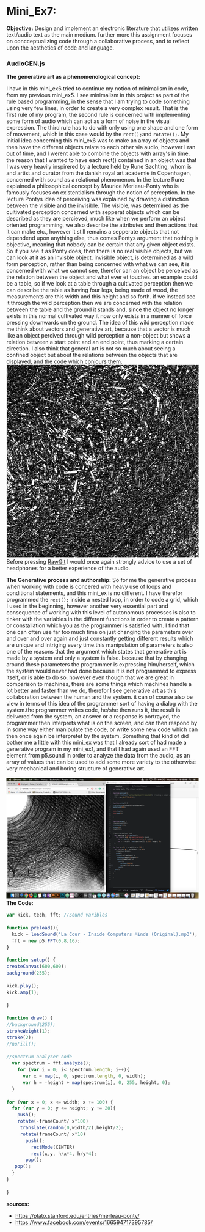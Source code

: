 # Mini_Ex7:
**Objective:**
Design and implement an electronic literature that utilizes written text/audio text as the main medium.
further more this assignment focuses on concceptualizing code through a collaborative process, and to reflect upon the aesthetics of code and language.

### AudioGEN.js
**The generative art as a phenomenological concept:**

I have in this mini_ex6 tried to continue my notion of minimalism in code, from my previous mini_ex5. I see minimalism in this project as part of the rule based programming, in the sense that I am trying to code something using very few lines, in order to create a very complex result. That is the first rule of my program, the second rule is concerned with implementing some form of audio which can act as a form of noise in the visual expression. The third rule has to do with only using one shape and one form of movement, which in this case would by the ```rect();```and ```rotate();```. My initial idea concerning this mini_ex6 was to make an array of objects and then have the  different objects relate to each other via audio, however I ran out of time, and I werent able to combine the objects with array's in time. the reason that I wanted to have each rect() contained in an object was that I was very heavily inspirered by a lecture held by Rune Søchting, whom is and artist and curator from the danish royal art academie in Copenhagen, concerned with sound as a relational phenomenon. In the lecture Rune explained a philosophical concept by Maurice Merleau-Ponty who is famously focuses on existentialism through the notion of perception. In the lecture Pontys idea of perceiving was explained by drawing a distinction between the visible and the invisible. The visible, was determined as the cultivated perception concerned with sepperat objects which can be described as they are percieved, much like when we perform an object oriented programming, we also describe the attributes and then actions that it can make etc., however it still remains a sepperate objects that not dependend upon anything else, thus comes Pontys argument that nothing is objective, meaning that nobody can be certain that any given object exists. So if you see it as Ponty does, then there is no real visible objects, but we can look at it as an invisble object. invisible object, is determined as a wild form perception, rather than being concerned with what we can see, it is concerned with what we cannot see, therefor can an object be perceived as the relation between the object and what ever et touches. an example could be a table, so if we look at a table through a cultivated perception then we can describe the table as having four legs, being made of wood, the measurements are this width and this height and so forth. if we instead see it through the wild perception then we are concerned with the relation between the table and the ground it stands and, since the object no longer exists in this normal cultivated way it now only exists in a manner of force pressing downwards on the ground. The idea of this wild perception made me think about vectors and generative art, because that a vector is much like an object percived through wild perception a non-object but shows a relation between a start point and an end point, thus marking a certain direction. I also think that general art is not so much about seeing a confined object but about the relations between the objects that are displayed, and the code which conjours them. 
</br>
![alt text](https://github.com/L4COUR/Aesthetic_Programming_2018/blob/master/Mini_Ex6/Screen%20Shot%202018-03-20%20at%2001.08.40.png "AudioGEN.js")
</br>
Before pressing [RawGit](https://cdn.rawgit.com/L4COUR/Aesthetic_Programming_2018/e9b1283c/Mini_Ex6/Source/index.html) I would once again strongly advice to use a set of headphones for a better experience of the audio.
</br>

**The Generative process and authorship:**
So for me the generative process when working with code is concered with heavy use of loops and conditional statements, and this mini_ex is no different. I have therefor programmed the ```rect();``` inside a nested loop, in order to code a grid, which I used in the beginning, however another very essential part and consequence of working with this level of autonomous processes is also to tinker with the variables in the different functions in order to create a pattern or constallation which you as the programmer is satisfied with. I find that one can often use far too much time on just changing the parameters over and over and over again and just constantly getting different results which are unique and intriging every time.this manipulation of parameters is also one of the reasons that the argument which states that generative art is made by a system and only a system is false. because that by changing around these parameters the programmer is expressing him/herself, which the system would never had done because it is not programmed to express itself, or is able to do so. however even though that we are great in comparison to machines, there are some things which machines handle a lot better and faster than we do, therefor I see generative art as this collaboration between the human and the system. it can of course also be view in terms of this idea of the programmer sort of having a dialog with the system.the programmer writes code, he/she then runs it, the result is delivered from the system, an answer or a response is portrayed, the programmer then interprets what is on the screen, and can then respond by in some way either manipulate the code, or write some new code which can then once again be interpretet by the system. Something that kind of did bother me a little with this mini_ex was that I already sort of had made a generative program in my mini_ex1, and that I had again used an FFT element from p5.sound in order to analyze the data from the audio, as an array of values that can be used to add some more variety to the otherwise very mechanical and boring structure of generative art.     
</br>
![alt text](https://github.com/L4COUR/Aesthetic_Programming_2018/blob/master/Mini_Ex6/Screen%20Shot%202018-03-19%20at%2018.49.08.png "AudioGEN.js")
</br>
**The Code:**

```javascript
var kick, tech, fft; //Sound varibles

function preload(){
  kick = loadSound('La Cour - Inside Computers Minds (Original).mp3'); //loading a sample with 4/4 kick drum pattern
  fft = new p5.FFT(0.8,16);
}

function setup() {
createCanvas(600,600);
background(255);

kick.play();
kick.amp(1);

}

function draw() {
//background(255);
strokeWeight(1);
stroke(2);
//noFill();

//spectrum analyzer code
  var spectrum = fft.analyze();
    for (var i = 0; i< spectrum.length; i++){
      var x = map(i, 0, spectrum.length, 0, width);
      var h = -height + map(spectrum[i], 0, 255, height, 0);
  }

for (var x = 0; x <= width; x += 100) {
  for (var y = 0; y <= height; y += 20){
    push();
    rotate(-frameCount/ x*100)
     translate(random(0,width/2),height/2);
     rotate(frameCount/ x*10)
       push();
         rectMode(CENTER)
         rect(x,y, h/x*4, h/y*4);
       pop();
   pop();
  }
}

}
```
**sources:**
- https://plato.stanford.edu/entries/merleau-ponty/
- https://www.facebook.com/events/166594717395785/


